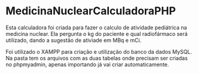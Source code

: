 # MedicinaNuclearCalculadoraPHP
Esta calculadora foi criada para fazer o calculo de atividade pediátrica na medicina nuclear. 
Ela pergunta o kg do paciente e qual radiofármaco será utilizado, dando a sugestão de ativiade em MBq e mCi. 

Foi utilizado o XAMPP para criação e utilização do banco da dados MySQL.
Na pasta tem os arquivos com as duas tabelas onde precisam ser criadas no phpmyadmin, apenas importando já vai criar automaticamente.
